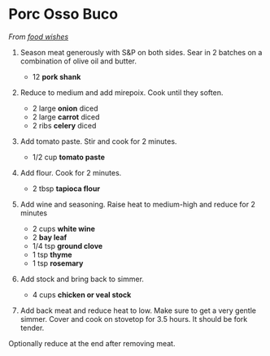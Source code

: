 # Porc Osso Buco

_From [food wishes](https://www.youtube.com/watch?v=yNgna9mZoa4)_

1. Season meat generously with S&P on both sides. Sear in 2 batches on a combination of olive oil and butter.

	- 12 **pork shank**

2. Reduce to medium and add mirepoix. Cook until they soften.

	- 2 large **onion**	diced
	- 2 large **carrot** diced
	- 2 ribs **celery** diced

3. Add tomato paste. Stir and cook for 2 minutes.

	- 1/2 cup **tomato paste**

4. Add flour. Cook for 2 minutes.

	- 2 tbsp **tapioca flour**

5. Add wine and seasoning. Raise heat to medium-high and reduce for 2 minutes

	- 2 cups **white wine**
	- 2 **bay leaf**
	- 1/4 tsp **ground clove**
	- 1 tsp **thyme**
	- 1 tsp **rosemary**

6. Add stock and bring back to simmer.

	- 4 cups **chicken or veal stock**

7. Add back meat and reduce heat to low. Make sure to get a very gentle simmer. Cover and cook on stovetop for 3.5 hours. It should be fork tender.

Optionally reduce at the end after removing meat.
